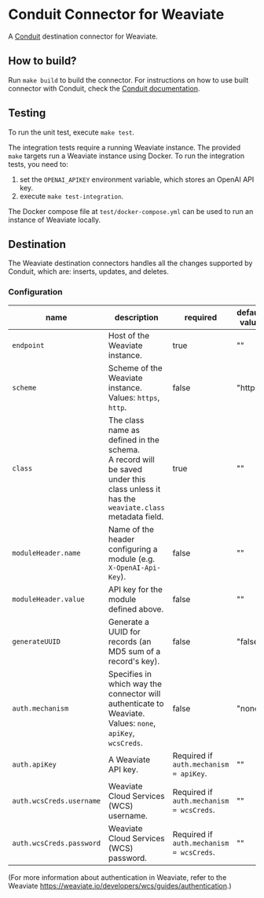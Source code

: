 # Conduit Connector for Weaviate
A [Conduit](https://conduit.io) destination connector for Weaviate.

## How to build?
Run `make build` to build the connector. For instructions on how to use built connector
with Conduit, check the [Conduit documentation](https://conduit.io/docs/connectors/installing).

## Testing
To run the unit test, execute `make test`. 

The integration tests require a running Weaviate instance. The provided `make` targets run
a Weaviate instance using Docker. To run the integration tests, you need to:
1. set the `OPENAI_APIKEY` environment variable, which stores an OpenAI API key.
2. execute `make test-integration`.

The Docker compose file at `test/docker-compose.yml` can be used to run an instance of Weaviate locally.

## Destination

The Weaviate destination connectors handles all the changes supported by Conduit, 
which are: inserts, updates, and deletes. 

### Configuration

| name                     | description                                                                                                                             | required                                       | default value |
|--------------------------|-----------------------------------------------------------------------------------------------------------------------------------------|------------------------------------------------|---------------|
| `endpoint`               | Host of the Weaviate instance.                                                                                                          | true                                           | ""            |
| `scheme`                 | Scheme of the Weaviate instance.<br/> Values: `https`, `http`.                                                                          | false                                          | "https"       |
| `class`                  | The class name as defined in the schema.<br/>A record will be saved under this class unless it has the `weaviate.class` metadata field. | true                                           | ""            |
| `moduleHeader.name`      | Name of the header configuring a module (e.g. `X-OpenAI-Api-Key`).                                                                      | false                                          | ""            |
| `moduleHeader.value`     | API key for the module defined above.                                                                                                   | false                                          | ""            |
| `generateUUID`           | Generate a UUID for records (an MD5 sum of a record's key).                                                                             | false                                          | "false"       |
| `auth.mechanism`         | Specifies in which way the connector will authenticate to Weaviate. <br/>Values: `none`, `apiKey`, `wcsCreds`.                    | false                                          | "none"        |
| `auth.apiKey`            | A Weaviate API key.                                                                                                                     | Required if `auth.mechanism = apiKey`.         | ""            |
| `auth.wcsCreds.username` | Weaviate Cloud Services (WCS) username.                                                                                                 | Required if `auth.mechanism = wcsCreds`. | ""            |
| `auth.wcsCreds.password` | Weaviate Cloud Services (WCS) password.                                                                                                 | Required if `auth.mechanism = wcsCreds`. | ""            |

(For more information about authentication in Weaviate, refer to the Weaviate https://weaviate.io/developers/wcs/guides/authentication.)

